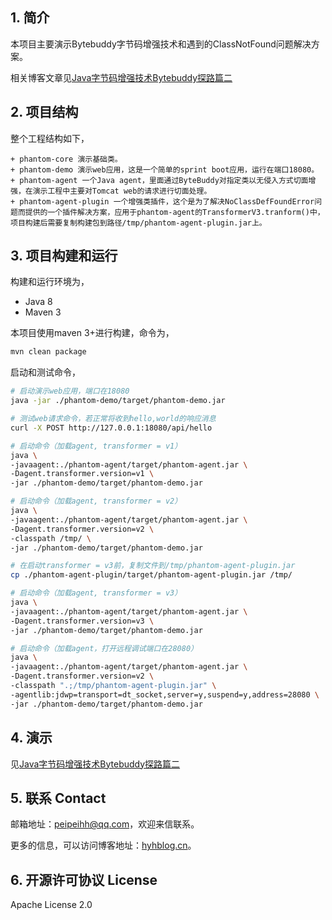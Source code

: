 
## 1. 简介
本项目主要演示Bytebuddy字节码增强技术和遇到的ClassNotFound问题解决方案。

相关博客文章见[Java字节码增强技术Bytebuddy探路篇二](https://www.hyhblog.cn/2022/08/09/bytebuddy_no_classdef_found_error/)

## 2. 项目结构

整个工程结构如下，

```
+ phantom-core 演示基础类。
+ phantom-demo 演示web应用，这是一个简单的sprint boot应用，运行在端口18080。
+ phantom-agent 一个Java agent，里面通过ByteBuddy对指定类以无侵入方式切面增强，在演示工程中主要对Tomcat web的请求进行切面处理。
+ phantom-agent-plugin 一个增强类插件，这个是为了解决NoClassDefFoundError问题而提供的一个插件解决方案，应用于phantom-agent的TransformerV3.tranform()中，项目构建后需要复制构建包到路径/tmp/phantom-agent-plugin.jar上。
```

## 3. 项目构建和运行

构建和运行环境为，
- Java 8
- Maven 3

本项目使用maven 3+进行构建，命令为，
```bash
mvn clean package
```

启动和测试命令，
```bash
# 启动演示web应用，端口在18080
java -jar ./phantom-demo/target/phantom-demo.jar

# 测试web请求命令，若正常将收到hello,world的响应消息
curl -X POST http://127.0.0.1:18080/api/hello

# 启动命令（加载agent, transformer = v1）
java \
-javaagent:./phantom-agent/target/phantom-agent.jar \
-Dagent.transformer.version=v1 \
-jar ./phantom-demo/target/phantom-demo.jar

# 启动命令（加载agent, transformer = v2）
java \
-javaagent:./phantom-agent/target/phantom-agent.jar \
-Dagent.transformer.version=v2 \
-classpath /tmp/ \
-jar ./phantom-demo/target/phantom-demo.jar

# 在启动transformer = v3前，复制文件到/tmp/phantom-agent-plugin.jar
cp ./phantom-agent-plugin/target/phantom-agent-plugin.jar /tmp/

# 启动命令（加载agent, transformer = v3）
java \
-javaagent:./phantom-agent/target/phantom-agent.jar \
-Dagent.transformer.version=v3 \
-jar ./phantom-demo/target/phantom-demo.jar

# 启动命令（加载agent，打开远程调试端口在28080）
java \
-javaagent:./phantom-agent/target/phantom-agent.jar \
-Dagent.transformer.version=v2 \
-classpath ".;/tmp/phantom-agent-plugin.jar" \
-agentlib:jdwp=transport=dt_socket,server=y,suspend=y,address=28080 \
-jar ./phantom-demo/target/phantom-demo.jar

```


## 4. 演示

见[Java字节码增强技术Bytebuddy探路篇二](https://www.hyhblog.cn/2022/08/09/bytebuddy_no_classdef_found_error/)

## 5. 联系 Contact
邮箱地址：peipeihh@qq.com，欢迎来信联系。

更多的信息，可以访问博客地址：[hyhblog.cn](https://hyhblog.cn)。

## 6. 开源许可协议 License
Apache License 2.0